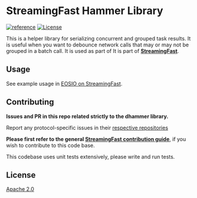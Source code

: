 # StreamingFast Hammer Library
[![reference](https://img.shields.io/badge/godoc-reference-5272B4.svg?style=flat-square)](https://pkg.go.dev/github.com/streamingfast/dhammer)
[![License](https://img.shields.io/badge/License-Apache%202.0-blue.svg)](https://opensource.org/licenses/Apache-2.0)

This is a helper library for serializing concurrent and grouped task
results. It is useful when you want to debounce network calls that
may or may not be grouped in a batch call.
It is used as part of
It is part of **[StreamingFast](https://github.com/streamingfast/streamingfast)**.


## Usage

See example usage in [EOSIO on StreamingFast](https://github.com/streamingfast/sf-eosio).

## Contributing

**Issues and PR in this repo related strictly to the dhammer library.**

Report any protocol-specific issues in their
[respective repositories](https://github.com/streamingfast/streamingfast#protocols)

**Please first refer to the general
[StreamingFast contribution guide](https://github.com/streamingfast/streamingfast/blob/master/CONTRIBUTING.md)**,
if you wish to contribute to this code base.

This codebase uses unit tests extensively, please write and run tests.


## License

[Apache 2.0](LICENSE)
